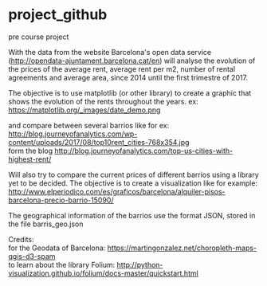 # project_github
pre course project

With the data from the website Barcelona's open data service (http://opendata-ajuntament.barcelona.cat/en)
will analyse the evolution of the prices of the average rent, average rent per m2, number of rental agreements
and average area, since 2014 until the first trimestre of 2017.

The objective is to use matplotlib (or other library) to create a graphic that shows the evolution of the rents
throughout the years.
ex:
https://matplotlib.org/_images/date_demo.png

and compare between several barrios like for ex:  
http://blog.journeyofanalytics.com/wp-content/uploads/2017/08/top10rent_cities-768x354.jpg  
form the blog http://blog.journeyofanalytics.com/top-us-cities-with-highest-rent/



Will also try to compare the current prices of different barrios using a library yet to be decided.
The objective is to create a visualization like for example:  
http://www.elperiodico.com/es/graficos/barcelona/alquiler-pisos-barcelona-precio-barrio-15090/


The geographical information of the barrios use the format JSON, stored in the file barris_geo.json




Credits:  
for the Geodata of Barcelona:
https://martingonzalez.net/choropleth-maps-qgis-d3-spam   
to learn about the library Folium:
http://python-visualization.github.io/folium/docs-master/quickstart.html

